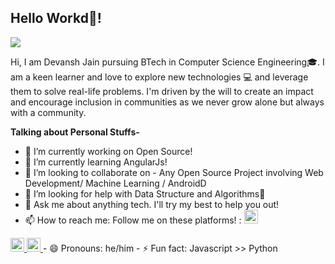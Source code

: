 ## Hello Workd👋!

![](https://visitor-badge.glitch.me/badge?page_id=DevanshJain07.DevanshJain07)
<br/>

Hi, I am Devansh Jain pursuing BTech in Computer Science Engineering🎓. I am a keen learner and love to explore new technologies 💻 and leverage them to solve real-life problems. I'm driven by the will to create an impact and encourage inclusion in communities as we never grow alone but always with a community.

**Talking about Personal Stuffs-**

- 🔭 I’m currently working on Open Source!
- 🌱 I’m currently learning AngularJs!
- 👯 I’m looking to collaborate on - Any Open Source Project involving Web Development/ Machine Learning / AndroidD 
- 🤔 I’m looking for help with Data Structure and Algorithms🥺
- 💬 Ask me about anything tech. I'll try my best to help you out!
- 📫 How to reach me: Follow me on these platforms! : <a href="https://twitter.com/Devansh81497666">
  <img alt="Devansh twitter | Twitter" width="22px" src="https://cdn.jsdelivr.net/npm/simple-icons@v3/icons/twitter.svg" />
</a>
<a href="https://www.linkedin.com/in/devansh-jain-8a8862176/">
  <img alt="Devansh LinkedIn" width="22px" src="https://cdn.jsdelivr.net/npm/simple-icons@v3/icons/linkedin.svg" />
</a>
<a href="https://www.instagram.com/devansh_jain07/">
  <img alt="Devansh Instagram" width="22px" src="https://cdn.jsdelivr.net/npm/simple-icons@v3/icons/instagram.svg" />
</a>
- 😄 Pronouns: he/him
- ⚡ Fun fact: Javascript >> Python
